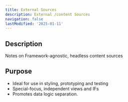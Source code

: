 ```yaml
---
title: External Sources
description: External /content Sources
navigation: false
lastModified: '2025-01-11'
---
```


## Description

Notes on Framework-agnostic, headless content sources

## Purpose

- Ideal for use in styling, prototyping and testing
- Special-focus, independent views and IFs
- Promotes data logic separation.
